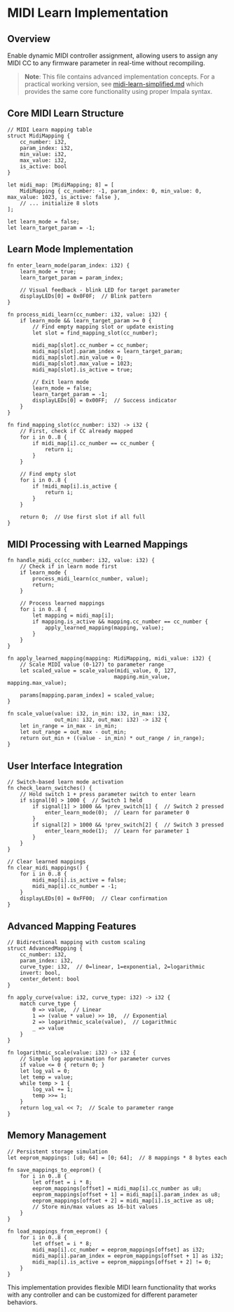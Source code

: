 # MIDI Learn Implementation

## Overview
Enable dynamic MIDI controller assignment, allowing users to assign any MIDI CC to any firmware parameter in real-time without recompiling.

> **Note**: This file contains advanced implementation concepts. For a practical working version, see [midi-learn-simplified.md](midi-learn-simplified.md) which provides the same core functionality using proper Impala syntax.

## Core MIDI Learn Structure

```impala
// MIDI Learn mapping table
struct MidiMapping {
    cc_number: i32,
    param_index: i32,
    min_value: i32,
    max_value: i32,
    is_active: bool
}

let midi_map: [MidiMapping; 8] = [
    MidiMapping { cc_number: -1, param_index: 0, min_value: 0, max_value: 1023, is_active: false },
    // ... initialize 8 slots
];

let learn_mode = false;
let learn_target_param = -1;
```

## Learn Mode Implementation

```impala
fn enter_learn_mode(param_index: i32) {
    learn_mode = true;
    learn_target_param = param_index;
    
    // Visual feedback - blink LED for target parameter
    displayLEDs[0] = 0x0F0F;  // Blink pattern
}

fn process_midi_learn(cc_number: i32, value: i32) {
    if learn_mode && learn_target_param >= 0 {
        // Find empty mapping slot or update existing
        let slot = find_mapping_slot(cc_number);
        
        midi_map[slot].cc_number = cc_number;
        midi_map[slot].param_index = learn_target_param;
        midi_map[slot].min_value = 0;
        midi_map[slot].max_value = 1023;
        midi_map[slot].is_active = true;
        
        // Exit learn mode
        learn_mode = false;
        learn_target_param = -1;
        displayLEDs[0] = 0x00FF;  // Success indicator
    }
}

fn find_mapping_slot(cc_number: i32) -> i32 {
    // First, check if CC already mapped
    for i in 0..8 {
        if midi_map[i].cc_number == cc_number {
            return i;
        }
    }
    
    // Find empty slot
    for i in 0..8 {
        if !midi_map[i].is_active {
            return i;
        }
    }
    
    return 0;  // Use first slot if all full
}
```

## MIDI Processing with Learned Mappings

```impala
fn handle_midi_cc(cc_number: i32, value: i32) {
    // Check if in learn mode first
    if learn_mode {
        process_midi_learn(cc_number, value);
        return;
    }
    
    // Process learned mappings
    for i in 0..8 {
        let mapping = midi_map[i];
        if mapping.is_active && mapping.cc_number == cc_number {
            apply_learned_mapping(mapping, value);
        }
    }
}

fn apply_learned_mapping(mapping: MidiMapping, midi_value: i32) {
    // Scale MIDI value (0-127) to parameter range
    let scaled_value = scale_value(midi_value, 0, 127, 
                                  mapping.min_value, mapping.max_value);
    
    params[mapping.param_index] = scaled_value;
}

fn scale_value(value: i32, in_min: i32, in_max: i32, 
               out_min: i32, out_max: i32) -> i32 {
    let in_range = in_max - in_min;
    let out_range = out_max - out_min;
    return out_min + ((value - in_min) * out_range / in_range);
}
```

## User Interface Integration

```impala
// Switch-based learn mode activation
fn check_learn_switches() {
    // Hold switch 1 + press parameter switch to enter learn
    if signal[0] > 1000 {  // Switch 1 held
        if signal[1] > 1000 && !prev_switch[1] {  // Switch 2 pressed
            enter_learn_mode(0);  // Learn for parameter 0
        }
        if signal[2] > 1000 && !prev_switch[2] {  // Switch 3 pressed
            enter_learn_mode(1);  // Learn for parameter 1
        }
    }
}

// Clear learned mappings
fn clear_midi_mappings() {
    for i in 0..8 {
        midi_map[i].is_active = false;
        midi_map[i].cc_number = -1;
    }
    displayLEDs[0] = 0xFF00;  // Clear confirmation
}
```

## Advanced Mapping Features

```impala
// Bidirectional mapping with custom scaling
struct AdvancedMapping {
    cc_number: i32,
    param_index: i32,
    curve_type: i32,  // 0=linear, 1=exponential, 2=logarithmic
    invert: bool,
    center_detent: bool
}

fn apply_curve(value: i32, curve_type: i32) -> i32 {
    match curve_type {
        0 => value,  // Linear
        1 => (value * value) >> 10,  // Exponential
        2 => logarithmic_scale(value),  // Logarithmic
        _ => value
    }
}

fn logarithmic_scale(value: i32) -> i32 {
    // Simple log approximation for parameter curves
    if value <= 0 { return 0; }
    let log_val = 0;
    let temp = value;
    while temp > 1 {
        log_val += 1;
        temp >>= 1;
    }
    return log_val << 7;  // Scale to parameter range
}
```

## Memory Management

```impala
// Persistent storage simulation
let eeprom_mappings: [u8; 64] = [0; 64];  // 8 mappings * 8 bytes each

fn save_mappings_to_eeprom() {
    for i in 0..8 {
        let offset = i * 8;
        eeprom_mappings[offset] = midi_map[i].cc_number as u8;
        eeprom_mappings[offset + 1] = midi_map[i].param_index as u8;
        eeprom_mappings[offset + 2] = midi_map[i].is_active as u8;
        // Store min/max values as 16-bit values
    }
}

fn load_mappings_from_eeprom() {
    for i in 0..8 {
        let offset = i * 8;
        midi_map[i].cc_number = eeprom_mappings[offset] as i32;
        midi_map[i].param_index = eeprom_mappings[offset + 1] as i32;
        midi_map[i].is_active = eeprom_mappings[offset + 2] != 0;
    }
}
```

This implementation provides flexible MIDI learn functionality that works with any controller and can be customized for different parameter behaviors.

